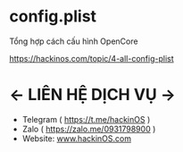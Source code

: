 # config.plist
Tổng hợp cách cấu hình OpenCore

https://hackinos.com/topic/4-all-config-plist

# ← LIÊN HỆ DỊCH VỤ →
- Telegram ( https://t.me/hackinOS )
- Zalo ( https://zalo.me/0931798900 )
- Website: www.hackinOS.com
